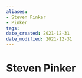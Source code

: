 ```yaml
---
aliases: 
- Steven Pinker
- Pinker
tags: 
date_created: 2021-12-31
date_modified: 2021-12-31
---
```


# Steven Pinker
